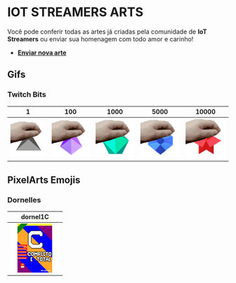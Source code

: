 IOT STREAMERS ARTS
==================
Você pode conferir todas as artes já criadas pela comunidade de **IoT Streamers** ou enviar sua homenagem com todo amor e carinho!

* **[Enviar nova arte](https://github.com/iotstreamers/arts/issues/new)**

## Gifs ##
### Twitch Bits ###
| 1 | 100 | 1000 | 5000 | 10000 |
| - | --- | ---- | ---- | ----- |
| ![img](gifs/petpet-bits-1.gif) | ![img](gifs/petpet-bits-100.gif) | ![img](gifs/petpet-bits-1000.gif) | ![img](gifs/petpet-bits-5000.gif) | ![img](gifs/petpet-bits-10000.gif) |


## PixelArts Emojis ##
### Dornelles ###
| dornel1C |
| -------- |
| ![dornel1C](emojis/dornel1C.png) |

